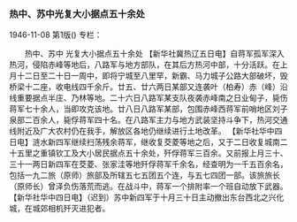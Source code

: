 ### 热中、苏中光复大小据点五十余处

1946-11-08
第1版()
专栏：

　　热中、苏中
    光复大小据点五十余处
    【新华社冀热辽五日电】自蒋军孤军深入热河，侵陷赤峰等地后，八路军与地方部队，在其后方热河中部，十分活跃。在上月十二日至二十日一周中，即将宁城至八里罕，新霸、马力城子公路大部破坏，毁桥梁十二座，收电线四千余斤。廿五、廿六两日某部又连袭叶（柏寿）赤（峰）沿线重要据点半庄、乃林等地。二十六日八路军某支队夜袭赤峰南之日业甸子，毙伤蒋军七十余人，当即攻克该地。廿八日八路军某部，包围赤峰西蒋军前哨地区刘子泉部二百余人，毙俘蒋军四十名。在八路军主力与地方武装坚持斗争下，热河交通线附近及广大农村仍在我手，解放区各地仍继续进行土地改革。
    【新华社华中四日电】涟水新四军继续扫荡残余蒋军，继收复茭菱等地之后，又于二日收复城南二十五里之重镇钦工及大小居民据点五十余处，歼俘蒋军三百余。又前报上月三十、三十一两日新四军在茭菱、张家洼等地歼俘蒋军千余名，经查明为一千五百余名，包括一九二旅（原师）旅部及所辖五七五团五个连，与五七四团一部。该旅旅长（原师长）曾泽负伤落荒而逃。在战斗中，蒋军一个排附率一个班自动放下武器。
    【新华社华中四日电】（迟到）苏中新四军于十月三十日主动撤出东台西北之兴化城，在城郊相机歼灭进犯者。
